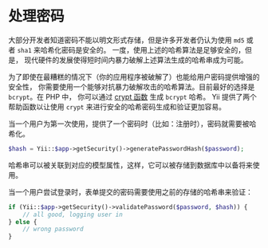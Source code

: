 处理密码
========

大部分开发者知道密码不能以明文形式存储，但是许多开发者仍认为使用 `md5` 或者 `sha1` 来哈希化密码是安全的。
一度，使用上述的哈希算法是足够安全的，但是，
现代硬件的发展使得短时间内暴力破解上述算法生成的哈希串成为可能。

为了即使在最糟糕的情况下（你的应用程序被破解了）也能给用户密码提供增强的安全性，
你需要使用一个能够对抗暴力破解攻击的哈希算法。目前最好的选择是 `bcrypt`。在 PHP 中，
你可以通过 [crypt 函数](https://php.net/manual/en/function.crypt.php) 生成 `bcrypt` 哈希。
Yii 提供了两个帮助函数以让使用 `crypt` 来进行安全的哈希密码生成和验证更加容易。

当一个用户为第一次使用，提供了一个密码时（比如：注册时），密码就需要被哈希化。


```php
$hash = Yii::$app->getSecurity()->generatePasswordHash($password);
```

哈希串可以被关联到对应的模型属性，这样，它可以被存储到数据库中以备将来使用。

当一个用户尝试登录时，表单提交的密码需要使用之前的存储的哈希串来验证：


```php
if (Yii::$app->getSecurity()->validatePassword($password, $hash)) {
    // all good, logging user in
} else {
    // wrong password
}
```
